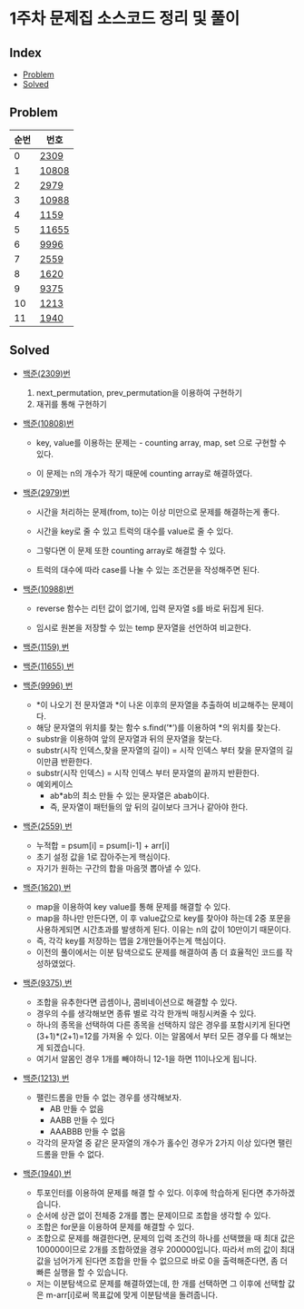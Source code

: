 # 1주차 문제집 소스코드 정리 및 풀이

## Index
  - [Problem](#Problem)
  - [Solved](#Solved)

## Problem
| 순번 | 번호 |
| --- | --- |
| 0 | [2309](https://www.acmicpc.net/problem/2309) |
| 1 | [10808](https://www.acmicpc.net/problem/10808) |
| 2 | [2979](https://www.acmicpc.net/problem/2979) |
| 3 | [10988](https://www.acmicpc.net/problem/10988) |
| 4 | [1159](https://www.acmicpc.net/problem/1159) |
| 5 | [11655](https://www.acmicpc.net/problem/11655) |
| 6 | [9996](https://www.acmicpc.net/problem/9996) |
| 7 | [2559](https://www.acmicpc.net/problem/2559) |
| 8 | [1620](https://www.acmicpc.net/problem/1620) |
| 9 | [9375](https://www.acmicpc.net/problem/9375) |
| 10 | [1213](https://www.acmicpc.net/problem/1213) |
| 11 | [1940](https://www.acmicpc.net/problem/1940) |



## Solved
- [백준(2309)번](https://www.acmicpc.net/problem/2309)
    1. next_permutation, prev_permutation을 이용하여 구현하기
    2. 재귀를 통해 구현하기
- [백준(10808)번](https://www.acmicpc.net/problem/10808)
    
    - key, value를 이용하는 문제는 - counting array, map, set 으로 구현할 수 있다.
    
    - 이 문제는 n의 개수가 작기 때문에 counting array로 해결하였다.
    
- [백준(2979)번](https://www.acmicpc.net/problem/2979)
    
    - 시간을 처리하는 문제(from, to)는 이상 미만으로 문제를 해결하는게 좋다.
    
    - 시간을 key로 줄 수 있고 트럭의 대수를 value로 줄 수 있다.
    
    - 그렇다면 이 문제 또한 counting array로 해결할 수 있다.
    
    - 트럭의 대수에 따라 case를 나눌 수 있는 조건문을 작성해주면 된다.
    
- [백준(10988)번](https://www.acmicpc.net/problem/10988)
    
    - reverse 함수는 리턴 값이 없기에, 입력 문자열 s를 바로 뒤집게 된다. 
    
    - 임시로 원본을 저장할 수 있는 temp 문자열을 선언하여 비교한다.
    
- [백준(1159) 번](https://www.acmicpc.net/problem/1159)
- [백준(11655) 번](https://www.acmicpc.net/problem/11655)
- [백준(9996) 번](https://www.acmicpc.net/problem/9996)
    - *이 나오기 전 문자열과 *이 나온 이후의 문자열을 추출하여 비교해주는 문제이다.
    - 해당 문자열의 위치를 찾는 함수 s.find(’*’)를 이용하여 *의 위치를 찾는다.
    - substr을 이용하여 앞의 문자열과 뒤의 문자열을 찾는다.
    - substr(시작 인덱스,찾을 문자열의 길이) = 시작 인덱스 부터 찾을 문자열의 길이만큼 반환한다.
    - substr(시작 인덱스) = 시작 인덱스 부터 문자열의 끝까지 반환한다.
    - 예외케이스
        - ab*ab의 최소 만들 수 있는 문자열은 abab이다.
        - 즉, 문자열이 패턴들의 앞 뒤의 길이보다 크거나 같아야 한다.
- [백준(2559) 번](https://www.acmicpc.net/problem/2559)
    - 누적합 = psum[i] = psum[i-1] + arr[i]
    - 초기 설정 값을 1로 잡아주는게 핵심이다.
    - 자기가 원하는 구간의 합을 마음껏 뽑아낼 수 있다.
- [백준(1620) 번](https://www.acmicpc.net/problem/1620)
    - map을 이용하여 key value를 통해 문제를 해결할 수 있다.
    - map을 하나만 만든다면, 이 후 value값으로 key를 찾아야 하는데 2중 포문을 사용하게되면 시간초과를 발생하게 된다. 이유는 n의 값이 10만이기 때문이다.
    - 즉, 각각 key를 저장하는 맵을 2개만들어주는게 핵심이다.
    - 이전의 풀이에서는 이분 탐색으로도 문제를 해결하여 좀 더 효율적인 코드를 작성하였었다.
- [백준(9375) 번](https://www.acmicpc.net/problem/9375)
    - 조합을 유추한다면 곱셈이나, 콤비네이션으로 해결할 수 있다.
    - 경우의 수를 생각해보면 종류 별로 각각 한개씩 매칭시켜줄 수 있다.
    - 하나의 종목을 선택하여 다른 종목을 선택하지 않은 경우를 포함시키게 된다면 (3+1)*(2+1)=12를 가져올 수 있다. 이는 알몸에서 부터 모든 경우를 다 해보는게 되겠습니다.
    - 여기서 알몸인 경우 1개를 빼야하니 12-1을 하면 11이나오게 됩니다.
- [백준(1213) 번](https://www.acmicpc.net/problem/1213)
    - 팰린드롬을 만들 수 없는 경우를 생각해보자.
        - AB 만들 수 없음
        - AABB 만들 수 있다
        - AAABBB 만들 수 없음
    - 각각의 문자열 중 같은 문자열의 개수가 홀수인 경우가 2가지 이상 있다면 팰린드롬을 만들 수 없다.
- [백준(1940) 번](https://www.acmicpc.net/problem/1940)
    - 투포인터를 이용하여 문제를 해결 할 수 있다. 이후에 학습하게 된다면 추가하겠습니다.
    - 순서에 상관 없이 전체중 2개를 뽑는 문제이므로 조합을 생각할 수 있다.
    - 조합은 for문을 이용하여 문제를 해결할 수 있다.
    - 조합으로 문제를 해결한다면, 문제의 입력 조건의 하나를 선택했을 때 최대 값은 100000이므로 2개를 조합하였을 경우 200000입니다. 따라서 m의 값이 최대 값을 넘어가게 된다면 조합을 만들 수 없으므로 바로 0을 출력해준다면, 좀 더 빠른 실행을 할 수 있습니다.
    - 저는 이분탐색으로 문제를 해결하였는데, 한 개를 선택하면 그 이후에 선택할 값은 m-arr[i]로써 목표값에 맞게 이분탐색을 돌려줍니다.
